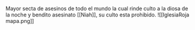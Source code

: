 Mayor secta de asesinos de todo el mundo la cual rinde culto a la diosa de la noche y bendito asesinato [[Niah]], su culto esta prohibido. ![[IglesiaRoja mapa.png]]
